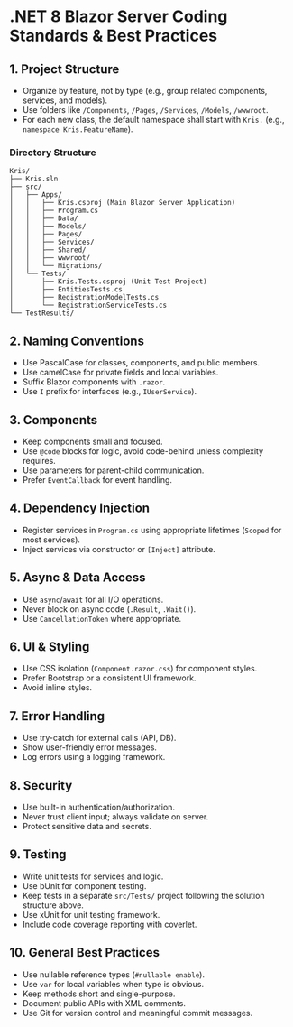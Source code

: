 # .NET 8 Blazor Server Coding Standards & Best Practices

## 1. Project Structure
- Organize by feature, not by type (e.g., group related components, services, and models).
- Use folders like `/Components`, `/Pages`, `/Services`, `/Models`, `/wwwroot`.
- For each new class, the default namespace shall start with `Kris.` (e.g., `namespace Kris.FeatureName`).

### Directory Structure
```
Kris/
├── Kris.sln
├── src/
│   ├── Apps/
│   │   ├── Kris.csproj (Main Blazor Server Application)
│   │   ├── Program.cs
│   │   ├── Data/
│   │   ├── Models/
│   │   ├── Pages/
│   │   ├── Services/
│   │   ├── Shared/
│   │   ├── wwwroot/
│   │   └── Migrations/
│   └── Tests/
│       ├── Kris.Tests.csproj (Unit Test Project)
│       ├── EntitiesTests.cs
│       ├── RegistrationModelTests.cs
│       └── RegistrationServiceTests.cs
└── TestResults/
```

## 2. Naming Conventions
- Use PascalCase for classes, components, and public members.
- Use camelCase for private fields and local variables.
- Suffix Blazor components with `.razor`.
- Use `I` prefix for interfaces (e.g., `IUserService`).

## 3. Components
- Keep components small and focused.
- Use `@code` blocks for logic, avoid code-behind unless complexity requires.
- Use parameters for parent-child communication.
- Prefer `EventCallback` for event handling.

## 4. Dependency Injection
- Register services in `Program.cs` using appropriate lifetimes (`Scoped` for most services).
- Inject services via constructor or `[Inject]` attribute.

## 5. Async & Data Access
- Use `async`/`await` for all I/O operations.
- Never block on async code (`.Result`, `.Wait()`).
- Use `CancellationToken` where appropriate.

## 6. UI & Styling
- Use CSS isolation (`Component.razor.css`) for component styles.
- Prefer Bootstrap or a consistent UI framework.
- Avoid inline styles.

## 7. Error Handling
- Use try-catch for external calls (API, DB).
- Show user-friendly error messages.
- Log errors using a logging framework.

## 8. Security
- Use built-in authentication/authorization.
- Never trust client input; always validate on server.
- Protect sensitive data and secrets.

## 9. Testing
- Write unit tests for services and logic.
- Use bUnit for component testing.
- Keep tests in a separate `src/Tests/` project following the solution structure above.
- Use xUnit for unit testing framework.
- Include code coverage reporting with coverlet.

## 10. General Best Practices
- Use nullable reference types (`#nullable enable`).
- Use `var` for local variables when type is obvious.
- Keep methods short and single-purpose.
- Document public APIs with XML comments.
- Use Git for version control and meaningful commit messages.
